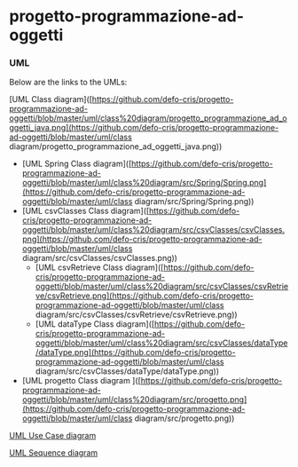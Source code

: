 # progetto-programmazione-ad-oggetti
### UML

Below are the links to the UMLs:

[UML Class diagram]([https://github.com/defo-cris/progetto-programmazione-ad-oggetti/blob/master/uml/class%20diagram/progetto_programmazione_ad_oggetti_java.png](https://github.com/defo-cris/progetto-programmazione-ad-oggetti/blob/master/uml/class diagram/progetto_programmazione_ad_oggetti_java.png)) 

 - [UML Spring Class diagram]([https://github.com/defo-cris/progetto-programmazione-ad-oggetti/blob/master/uml/class%20diagram/src/Spring/Spring.png](https://github.com/defo-cris/progetto-programmazione-ad-oggetti/blob/master/uml/class diagram/src/Spring/Spring.png))
 - [UML csvClasses Class diagram]([https://github.com/defo-cris/progetto-programmazione-ad-oggetti/blob/master/uml/class%20diagram/src/csvClasses/csvClasses.png](https://github.com/defo-cris/progetto-programmazione-ad-oggetti/blob/master/uml/class diagram/src/csvClasses/csvClasses.png))
    - [UML csvRetrieve Class diagram]([https://github.com/defo-cris/progetto-programmazione-ad-oggetti/blob/master/uml/class%20diagram/src/csvClasses/csvRetrieve/csvRetrieve.png](https://github.com/defo-cris/progetto-programmazione-ad-oggetti/blob/master/uml/class diagram/src/csvClasses/csvRetrieve/csvRetrieve.png))
    - [UML dataType Class diagram]([https://github.com/defo-cris/progetto-programmazione-ad-oggetti/blob/master/uml/class%20diagram/src/csvClasses/dataType/dataType.png](https://github.com/defo-cris/progetto-programmazione-ad-oggetti/blob/master/uml/class diagram/src/csvClasses/dataType/dataType.png))
 - [UML progetto Class diagram ]([https://github.com/defo-cris/progetto-programmazione-ad-oggetti/blob/master/uml/class%20diagram/src/progetto.png](https://github.com/defo-cris/progetto-programmazione-ad-oggetti/blob/master/uml/class diagram/src/progetto.png))

[UML Use Case diagram](https://github.com/defo-cris/progetto-programmazione-ad-oggetti/blob/master/uml/user%20case/user%20case.png)

[UML Sequence diagram]()
